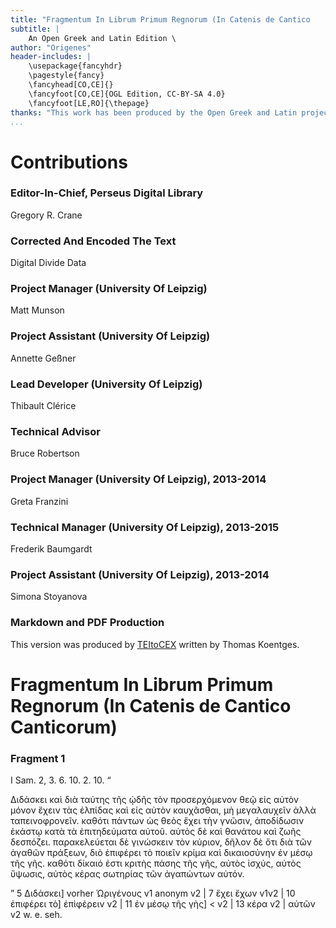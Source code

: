```yaml
---
title: "Fragmentum In Librum Primum Regnorum (In Catenis de Cantico                     Canticorum)"
subtitle: |
	An Open Greek and Latin Edition \ 
author: "Origenes"
header-includes: | 
	\usepackage{fancyhdr}
	\pagestyle{fancy}
	\fancyhead[CO,CE]{}
	\fancyfoot[CO,CE]{OGL Edition, CC-BY-SA 4.0}
	\fancyfoot[LE,RO]{\thepage}
thanks: "This work has been produced by the Open Greek and Latin project through the help of volunteers. See contributions for details."
...
```


# Contributions


### Editor-In-Chief, Perseus Digital Library

Gregory R. Crane  
  
### Corrected And Encoded The Text

Digital Divide Data  
  
### Project Manager (University Of Leipzig)

Matt Munson  
  
### Project Assistant (University Of Leipzig)

Annette Geßner  
  
### Lead Developer (University Of Leipzig)

Thibault Clérice  
  
### Technical Advisor

Bruce Robertson  
  
### Project Manager (University Of Leipzig), 2013-2014

Greta Franzini  
  
### Technical Manager (University Of Leipzig), 2013-2015

Frederik Baumgardt  
  
### Project Assistant (University Of Leipzig), 2013-2014

Simona Stoyanova  
  
### Markdown and PDF Production

This version was produced by [TEItoCEX](https://github.com/ThomasK81/TEItoCEX) written by Thomas Koentges.

# Fragmentum In Librum Primum Regnorum (In Catenis de Cantico                     Canticorum)

### Fragment 1

<head>I Sam. 2, 3. 6. 10. 2. 10.</head>
                    <lb n="5"/>
                    <q type="mentioned" corresp="urn:cts:greekLit:tlg0527.tlg011:2.2 urn:cts:greekLit:tlg0527.tlg011:2.3 urn:cts:greekLit:tlg0527.tlg011:2.6 urn:cts:greekLit:tlg0527.tlg011:2.10">
                    <p>Διδάσκει καὶ διὰ ταύτης τῆς ᾠδῆς τὸν προσερχόμενον θεῷ εἰς αὐτὸν μόνον ἔχειν
                        τὰς ἐλπίδας καὶ εἰς αὐτὸν καυχᾶσθαι, μὴ μεγαλαυχεῖν ἀλλὰ ταπεινοφρονεῖν.
                        καθότι πάντων ὡς θεὸς ἔχει τὴν γνῶσιν, ἀποδίδωσιν ἑκάστῳ κατὰ τὰ
                        ἐπιτηδεύματα αὐτοῦ. αὐτὸς δὲ καὶ θανάτου καὶ ζωῆς δεσπόζει. παρακελεύεται δὲ
                        γινώσκειν <lb n="10"/> τὸν κύριον, δῆλον δὲ ὄτι διὰ τῶν ἀγαθῶν πράξεων, διὸ
                        ἐπιφέρει τὸ ποιεῖν κρίμα καὶ δικαιοσύνην ἐν μέσῳ τῆς γῆς. καθότι δίκαιό ἐστι
                        κριτὴς πάσης τῆς γῆς, αὐτὸς ἰσχύς, αὐτὸς ὔψωσις, αὐτὸς κέρας σωτηρίας τῶν
                        ἀγαπώντων αὐτόν.</p>
                    </q>
                    <note type="footnote">5 Διδάσκει] vorher Ὠριγένους v1 anonym v2 | 7 ἔχει ἔχων
                        v1v2 | 10 ἐπιφέρει τὸ] ἐπὶφέρειν v2 | 11 ἐν μέσῳ τῆς γὴς] &lt; v2 | 13 κέρα
                        v2 | αὐτῶν v2 w. e. seh.</note>

